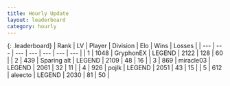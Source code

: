 ```yaml
---
title: Hourly Update
layout: leaderboard
category: hourly
---
```


{: .leaderboard}
| Rank | LV | Player | Division | Elo | Wins | Losses |
| --- | --- | --- | --- | --- | --- | --- |
| <span data-change="0">1</span> | 1048 | <span title="ID: 315148">GryphonEX</span> | LEGEND | <span data-change="0">2122</span> | <span data-change="0">128</span> | <span data-change="0">60</span> |
| <span data-change="0">2</span> | 439 | <span title="ID: 382502">Sparing alt</span> | LEGEND | <span data-change="0">2109</span> | <span data-change="0">48</span> | <span data-change="0">16</span> |
| <span data-change="0">3</span> | 869 | <span title="ID: 416373">miracle03</span> | LEGEND | <span data-change="0">2061</span> | <span data-change="0">32</span> | <span data-change="0">11</span> |
| <span data-change="0">4</span> | 926 | <span title="ID: 4783">pojlk</span> | LEGEND | <span data-change="4">2051</span> | <span data-change="1">43</span> | <span data-change="0">15</span> |
| <span data-change="0">5</span> | 612 | <span title="ID: 310120">aleecto</span> | LEGEND | <span data-change="0">2030</span> | <span data-change="0">81</span> | <span data-change="0">50</span> |